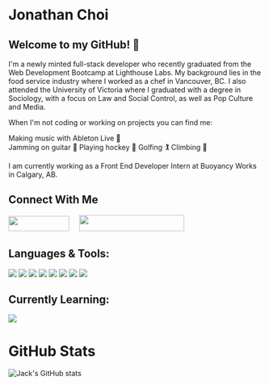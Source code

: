 # Jonathan Choi

## Welcome to my GitHub! 👋  

I'm a newly minted full-stack developer who recently graduated from the Web Development Bootcamp at Lighthouse Labs. My background lies in the food service industry where I worked as a chef in Vancouver, BC. I also attended the University of Victoria where I graduated with a degree in Sociology, with a focus on Law and Social Control, as well as Pop Culture and Media. 

When I'm not coding or working on projects you can find me:

  Making music with Ableton Live 🎹    
  Jamming on guitar 🎸 
  Playing hockey 🏒 
  Golfing 🏌️
  Climbing 🧗

I am currently working as a Front End Developer Intern at Buoyancy Works in Calgary, AB.

## Connect With Me
<div align="left">
    <a href="https://www.linkedin.com/in/jonathan-choi-0502" rel="noreferrer" target="_blank"><img height="30" width="120" src="https://img.shields.io/badge/LinkedIn-0077B5?style=for-the-badge&logo=linkedin&logoColor=white" /></a> &nbsp;&nbsp;&nbsp;
  <a href="https://jonathanchoiportfolio.netlify.app/" rel="noreferrer" target="_blank"><img height="32" width="208" src="https://img.shields.io/badge/Personal-Portfolio-<COLOR>.svg" /></a> &nbsp;&nbsp;&nbsp;
</div>


 ## Languages & Tools:
  ![](https://img.shields.io/badge/JavaScript-F7DF1E?style=for-the-badge&logo=javascript&logoColor=black)
  ![](https://img.shields.io/badge/React-20232A?style=for-the-badge&logo=react&logoColor=61DAFB)
  ![](https://img.shields.io/badge/Node.js-43853D?style=for-the-badge&logo=node.js&logoColor=white)
  ![](https://img.shields.io/badge/PostgreSQL-316192?style=for-the-badge&logo=postgresql&logoColor=white)
  ![](https://img.shields.io/badge/HTML5-E34F26?style=for-the-badge&logo=html5&logoColor=white)
  ![](https://img.shields.io/badge/CSS3-1572B6?style=for-the-badge&logo=css3&logoColor=white)
  ![](https://img.shields.io/badge/MongoDB-4EA94B?style=for-the-badge&logo=mongodb&logoColor=white)
  ![](https://img.shields.io/badge/Express.js-404D59?style=for-the-badge)

  
## Currently Learning:
  ![](https://img.shields.io/badge/React_Native-20232A?style=for-the-badge&logo=react&logoColor=61DAFB)
  
# GitHub Stats
![Jack's GitHub stats](https://github-readme-stats.vercel.app/api?username=jon-choi&show_icons=true&theme=tokyonight)
